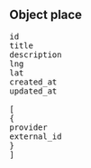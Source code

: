 Object place
----------

<pre>
id
title
description
lng
lat
created_at
updated_at

[
{
provider
external_id
}
]
</pre>

